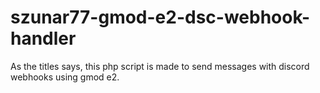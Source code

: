 # szunar77-gmod-e2-dsc-webhook-handler
As the titles says, this php script is made to send messages with discord webhooks using gmod e2.
